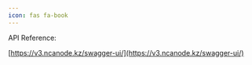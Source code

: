 ```yaml
---
icon: fas fa-book
---
```


API Reference:

[https://v3.ncanode.kz/swagger-ui/](https://v3.ncanode.kz/swagger-ui/)

<script type="text/javascript">
    location = 'https://v3.ncanode.kz/swagger-ui/'
</script>
